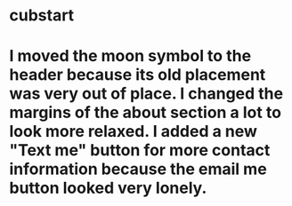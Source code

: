 # cubstart
# I moved the moon symbol to the header because its old placement was very out of place. I changed the margins of the about section a lot to look more relaxed. I added a new "Text me" button for more contact information because the email me button looked very lonely. 
